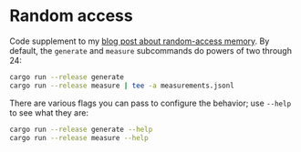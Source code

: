 # Random access

Code supplement to my [blog post about random-access memory](https://samestep.com/blog/random-access/). By default, the `generate` and `measure` subcommands do powers of two through 24:

```sh
cargo run --release generate
cargo run --release measure | tee -a measurements.jsonl
```

There are various flags you can pass to configure the behavior; use `--help` to see what they are:

```sh
cargo run --release generate --help
cargo run --release measure --help
```
